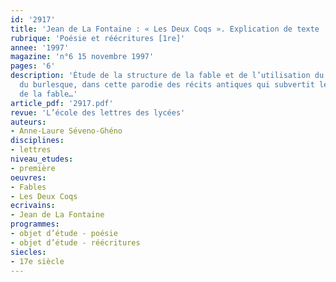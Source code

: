 ```yaml
---
id: '2917'
title: 'Jean de La Fontaine : « Les Deux Coqs ». Explication de texte '
rubrique: 'Poésie et réécritures [1re]'
annee: '1997'
magazine: 'n°6 15 novembre 1997'
pages: '6'
description: 'Étude de la structure de la fable et de l’utilisation du comique, voire
  du burlesque, dans cette parodie des récits antiques qui subvertit le genre même
  de la fable…'
article_pdf: '2917.pdf'
revue: 'L’école des lettres des lycées'
auteurs:
- Anne-Laure Séveno-Ghéno
disciplines:
- lettres
niveau_etudes:
- première
oeuvres:
- Fables
- Les Deux Coqs
ecrivains:
- Jean de La Fontaine
programmes:
- objet d’étude - poésie
- objet d’étude - réécritures
siecles:
- 17e siècle
---
```

